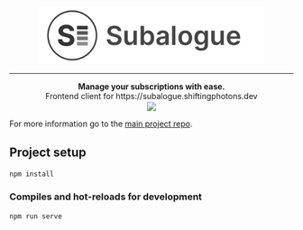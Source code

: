 <p align="center">
  <a href="https://subalogue.shiftingphotons.dev"><img src="public/logo_wide.png" width="400" height="100"/></a>
</p>

---  

<p align="center">
  <strong>Manage your subscriptions with ease.</strong></br>
  Frontend client for https://subalogue.shiftingphotons.dev</br>
  <img src="https://img.shields.io/badge/version-0.1.0-brightgreen" align="center"/></br>
</p>

For more information go to the [main project repo](https://github.com/shiftingphotons/subalogue/).

## Project setup
```
npm install
```

### Compiles and hot-reloads for development
```
npm run serve
```
